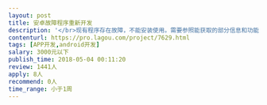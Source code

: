 ```yaml
---                
layout: post       
title: 安卓故障程序重新开发           
description: '</br>现有程序存在故障，不能安装使用。需要参照能获取的部分信息和功能重新开发，打包程序。</br>程序代码700k，代码质量低，没有混淆。希望能得到协助</br>'     
contenturl: https://pro.lagou.com/project/7629.html      
tags: [APP开发,android开发]            
salary: 3000元以下          
publish_time: 2018-05-04 00:11:20         
review: 1441人                   
apply: 8人                   
recommend: 0人                   
time_range: 小于1周              
---                 
```

